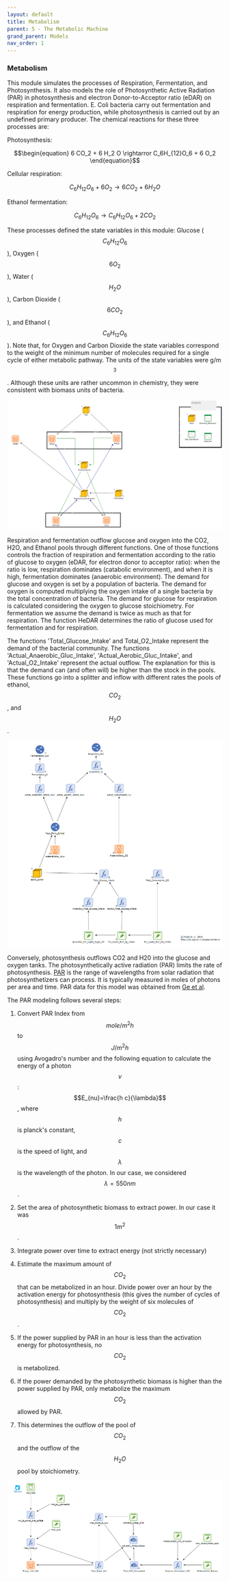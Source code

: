 ```yaml
---
layout: default
title: Metabolism
parent: 5 - The Metabolic Machine
grand_parent: Models
nav_order: 1
---
```


### Metabolism

This module simulates the processes of Respiration, Fermentation, and Photosynthesis. It also models the role of
Photosynthetic Active Radiation (PAR) in photosynthesis and electron Donor-to-Acceptor ratio (eDAR) on 
respiration and fermentation. E. Coli bacteria carry out fermentation and respiration for energy production,
while photosynthesis is carried out by an undefined primary producer. The chemical reactions for these three 
processes are:

Photosynthesis:

$$\begin{equation}
6 CO_2 + 6 H_2 O \rightarror C_6H_{12}O_6 + 6 O_2
\end{equation}$$

Cellular respiration:

$$\begin{equation}
C_6H_{12}O_6 + 6 O_2 \rightarrow 6 CO_2 + 6 H_2 O
\end{equation}$$

Ethanol fermentation:

$$\begin{equation}
C_6H_{12}O_6  \rightarrow C_6H_{12}O_6 + 2 CO_2
\end{equation}$$

These processes defined the state variables in this module: Glucose ($$C_6H_{12}O_6$$), Oxygen ($$6 O_2$$), Water
($$H_2O$$), Carbon Dioxide ($$6 CO_2$$), and Ethanol ($$C_6H_{12}O_6$$). Note that, for Oxygen and Carbon Dioxide
the state variables correspond to the weight of the minimum number of molecules required for a single cycle of 
either metabolic pathway. The units of the state variables were g/m$$^3$$. Although these units are rather uncommon
in chemistry, they were consistent with biomass units of bacteria.


![Metabolic_Machine](../figures/Metabolic_Machine_1.PNG "Courtesy of GoldSim")


Respiration and fermentation outflow glucose and oxygen into the CO2, H2O, and Ethanol pools through 
different functions. One of those functions controls the fraction of respiration and fermentation according
 to the ratio of glucose to oxygen (eDAR, for electron donor to acceptor ratio): when the ratio is low, 
respiration dominates (catabolic environment), and when it is high, fermentation dominates (anaerobic 
environment). The demand for glucose and oxygen is set by a population of bacteria.
The demand for oxygen is computed multiplying the oxygen intake of a single bacteria by the total concentration
of bacteria. The demand for glucose for respiration is calculated considering the oxygen to glucose stoichiometry.
For fermentation we assume the demand is twice as much as that for respiration. The function HeDAR determines the
ratio of glucose used for fermentation and for respiration.

The functions 'Total_Glucose_Intake' and Total_O2_Intake represent the demand of the bacterial community. The functions
'Actual_Anaerobic_Gluc_Intake', 'Actual_Aerobic_Gluc_Intake', and 'Actual_O2_Intake' represent the
actual outflow. The explanation for this is that the demand can (and often will) be higher than the
stock in the pools. These functions go into a splitter and inflow with different rates the pools
of ethanol, $$CO_2$$, and $$H_2O$$. 


![Metabolic_Machine](../figures/Metabolic_Machine_2.PNG "Courtesy of GoldSim")


Conversely, photosynthesis outflows CO2 and H20 into the glucose and oxygen tanks. 
The photosynthetically active radiation (PAR) limits the rate of photosynthesis. 
[PAR](https://en.wikipedia.org/wiki/Photosynthetically_active_radiation) is the range of wavelengths 
from solar radiation that photosynthetizers can process. It is typically measured in moles of photons 
per area and time. PAR data for this model was obtained from [Ge et al](https://doi.org/10.1007/s00704-010-0368-6).

The PAR modeling follows several steps:

1. Convert PAR Index from $$mole/m^2 h$$ to $$J/m^2 h$$ using Avogadro's number and the following equation 
to calculate the energy of a photon $$\nu$$: $$E_{nu}=\frac{h c}{\lambda}$$, where $$h$$ is planck's constant, $$c$$ is 
the speed of light, and $$\lambda$$ is the wavelength of the photon. In our case, we considered $$\lambda=550 nm$$.

2. Set the area of photosynthetic biomass to extract power. In our case it was $$1 m^2$$.

3. Integrate power over time to extract energy (not strictly necessary)

4. Estimate the maximum amount of $$CO_2$$ that can be metabolized in an hour. Divide power over an hour by
the activation energy for photosynthesis (this gives the number of cycles of photosynthesis)
 and multiply by the weight of six molecules of $$CO_2$$.

5. If the power supplied by PAR in an hour is less than the activation energy for photosynthesis, no $$CO_2$$ is metabolized.

6. If the power demanded by the photosynthetic biomass is higher than the power supplied by PAR, only metabolize the maximum
$$CO_2$$ allowed by PAR.

7. This determines the outflow of the pool of $$CO_2$$ and the outflow of the $$H_2O$$ pool by stoichiometry.

![Metabolic_Machine](../figures/Metabolic_Machine_3.PNG "Courtesy of GoldSim")


